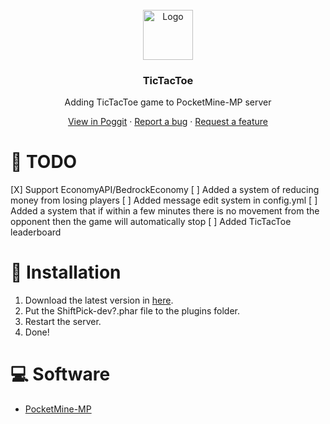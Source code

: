<!-- PROJECT LOGO -->
<br />
<div align="center">
  <img src="https://images.app.goo.gl/ayK2jWKgZf1WVw9N9" alt="Logo" width="80" height="80">
  <h3>TicTacToe</h3>
  <p align="center">
    Adding TicTacToe game to PocketMine-MP server 

[View in Poggit](https://poggit.pmmp.io/ci/MyFreds/TicTacToe/TicTacToe) · [Report a bug](https://github.com/MyFreds/TicTacToe/issues) · [Request a feature](https://github.com/MyFreds/TicTacToe/issues)

  </p>
</div>


<!-- ABOUT THE PROJECT -->

# 📌 TODO

[X] Support EconomyAPI/BedrockEconomy
[ ] Added a system of reducing money from losing players
[ ] Added message edit system in config.yml
[ ] Added a system that if within a few minutes there is no movement from the opponent then the game will automatically stop
[ ] Added TicTacToe leaderboard

# 🔁 Installation

1. Download the latest version in [here](https://poggit.pmmp.io/ci/MyFreds/TicTacToe/TicTacToe).
2. Put the ShiftPick-dev?.phar file to the plugins folder.
3. Restart the server.
4. Done!

# 💻 Software
- [PocketMine-MP](https://github.com/pmmp/PocketMine-MP/releases)
